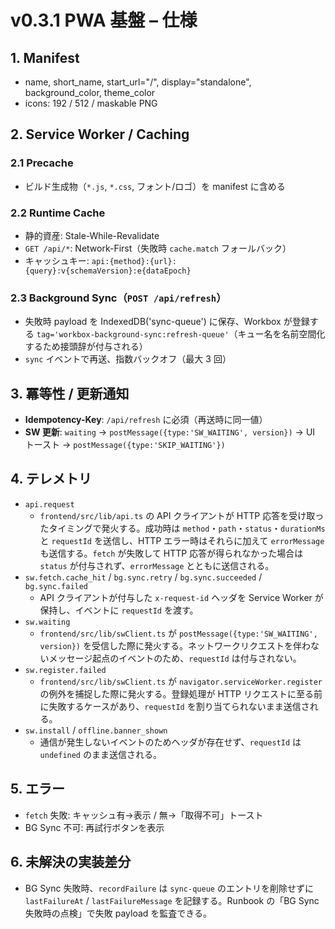# v0.3.1 PWA 基盤 – 仕様

## 1. Manifest
- name, short_name, start_url="/", display="standalone", background_color, theme_color
- icons: 192 / 512 / maskable PNG

## 2. Service Worker / Caching
### 2.1 Precache
- ビルド生成物（`*.js`, `*.css`, フォント/ロゴ）を manifest に含める
### 2.2 Runtime Cache
- 静的資産: Stale-While-Revalidate
- `GET /api/*`: Network-First（失敗時 `cache.match` フォールバック）
- キャッシュキー: `api:{method}:{url}:{query}:v{schemaVersion}:e{dataEpoch}`
### 2.3 Background Sync（`POST /api/refresh`）
- 失敗時 payload を IndexedDB('sync-queue') に保存、Workbox が登録する `tag='workbox-background-sync:refresh-queue'`（キュー名を名前空間化するため接頭辞が付与される）
- `sync` イベントで再送、指数バックオフ（最大 3 回）

## 3. 冪等性 / 更新通知
- **Idempotency-Key**: `/api/refresh` に必須（再送時に同一値）
- **SW 更新**: `waiting` → `postMessage({type:'SW_WAITING', version})` → UI トースト → `postMessage({type:'SKIP_WAITING'})`

## 4. テレメトリ
- `api.request`
  - `frontend/src/lib/api.ts` の API クライアントが HTTP 応答を受け取ったタイミングで発火する。成功時は `method`・`path`・`status`・`durationMs` と `requestId` を送信し、HTTP エラー時はそれらに加えて `errorMessage` も送信する。`fetch` が失敗して HTTP 応答が得られなかった場合は `status` が付与されず、`errorMessage` とともに送信される。
- `sw.fetch.cache_hit` / `bg.sync.retry` / `bg.sync.succeeded` / `bg.sync.failed`
  - API クライアントが付与した `x-request-id` ヘッダを Service Worker が保持し、イベントに `requestId` を渡す。
- `sw.waiting`
  - `frontend/src/lib/swClient.ts` が `postMessage({type:'SW_WAITING', version})` を受信した際に発火する。ネットワークリクエストを伴わないメッセージ起点のイベントのため、`requestId` は付与されない。
- `sw.register.failed`
  - `frontend/src/lib/swClient.ts` が `navigator.serviceWorker.register` の例外を捕捉した際に発火する。登録処理が HTTP リクエストに至る前に失敗するケースがあり、`requestId` を割り当てられないまま送信される。
- `sw.install` / `offline.banner_shown`
  - 通信が発生しないイベントのためヘッダが存在せず、`requestId` は `undefined` のまま送信される。

## 5. エラー
- `fetch` 失敗: キャッシュ有→表示 / 無→「取得不可」トースト
- BG Sync 不可: 再試行ボタンを表示

## 6. 未解決の実装差分
- BG Sync 失敗時、`recordFailure` は `sync-queue` のエントリを削除せずに `lastFailureAt` / `lastFailureMessage` を記録する。Runbook の「BG Sync 失敗時の点検」で失敗 payload を監査できる。
